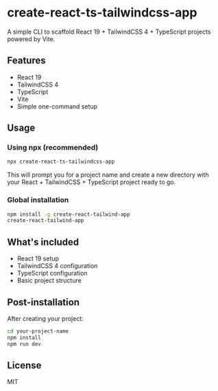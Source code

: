 # create-react-ts-tailwindcss-app

A simple CLI to scaffold React 19 + TailwindCSS 4 + TypeScript projects powered by Vite.

## Features

- React 19
- TailwindCSS 4
- TypeScript
- Vite
- Simple one-command setup

## Usage

### Using npx (recommended)

```bash
npx create-react-ts-tailwindcss-app
```

This will prompt you for a project name and create a new directory with your React + TailwindCSS + TypeScript project ready to go.

### Global installation

```bash
npm install -g create-react-tailwind-app
create-react-tailwind-app
```

## What's included

- React 19 setup
- TailwindCSS 4 configuration
- TypeScript configuration
- Basic project structure

## Post-installation

After creating your project:

```bash
cd your-project-name
npm install
npm run dev
```

## License

MIT
